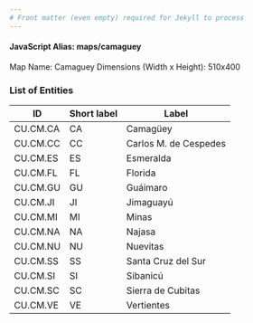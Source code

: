 ```yaml
---
# Front matter (even empty) required for Jekyll to process
---
```


#### JavaScript Alias: maps/camaguey

Map Name: Camaguey
Dimensions (Width x Height): 510x400





### List of Entities

ID | Short label | Label
---|---|---|
CU.CM.CA|CA|Camagüey
CU.CM.CC|CC|Carlos M. de Cespedes
CU.CM.ES|ES|Esmeralda
CU.CM.FL|FL|Florida
CU.CM.GU|GU|Guáimaro
CU.CM.JI|JI|Jimaguayú
CU.CM.MI|MI|Minas
CU.CM.NA|NA|Najasa
CU.CM.NU|NU|Nuevitas
CU.CM.SS|SS|Santa Cruz del Sur
CU.CM.SI|SI|Sibanicú
CU.CM.SC|SC|Sierra de Cubitas
CU.CM.VE|VE|Vertientes